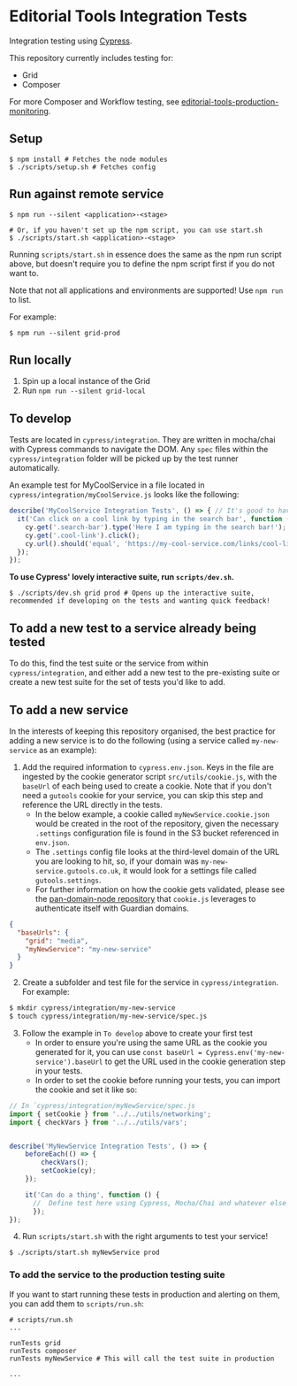 # Editorial Tools Integration Tests

Integration testing using [Cypress](https://www.cypress.io/).

This repository currently includes testing for:

  * Grid
  * Composer

For more Composer and Workflow testing, see [editorial-tools-production-monitoring](git@github.com:guardian/editorial-tools-production-monitoring.git).

## Setup

```shell script
$ npm install # Fetches the node modules
$ ./scripts/setup.sh # Fetches config
```

## Run against remote service

```shell script
$ npm run --silent <application>-<stage>

# Or, if you haven't set up the npm script, you can use start.sh
$ ./scripts/start.sh <application>-<stage>
```

Running `scripts/start.sh` in essence does the same as the npm run script above, 
but doesn't require you to define the npm script first if you do not want to.

Note that not all applications and environments are supported!  Use `npm run` to list. 

For example: 

```shell script
$ npm run --silent grid-prod
```

## Run locally

1. Spin up a local instance of the Grid
2. Run `npm run --silent grid-local`

## To develop

Tests are located in `cypress/integration`. They are written in mocha/chai with Cypress commands to navigate the DOM. 
Any `spec` files within the `cypress/integration` folder will be picked up by the test runner automatically.

An example test for MyCoolService in a file located in `cypress/integration/myCoolService.js` looks like the following:

```js
describe('MyCoolService Integration Tests', () => { // It's good to have the service name in your top describe block
  it('Can click on a cool link by typing in the search bar', function () { // Name of the test
    cy.get('.search-bar').type('Here I am typing in the search bar!');
    cy.get('.cool-link').click();
    cy.url().should('equal', 'https://my-cool-service.com/links/cool-link');
  });
});
```

**To use Cypress' lovely interactive suite, run `scripts/dev.sh`.**

```shell script
$ ./scripts/dev.sh grid prod # Opens up the interactive suite, recommended if developing on the tests and wanting quick feedback!
```

## To add a new test to a service already being tested

To do this, find the test suite or the service from within `cypress/integration`, 
and either add a new test to the pre-existing suite or create a new test suite for the set of tests you'd like to add.

## To add a new service

In the interests of keeping this repository organised, the best practice for adding a new service is to do the following (using a service called `my-new-service` as an example):

1. Add the required information to `cypress.env.json`. Keys in the file are ingested by the cookie generator script `src/utils/cookie.js`, 
with the `baseUrl` of each being used to create a cookie. 
Note that if you don't need a `gutools` cookie for your service, you can skip this step and reference the URL directly in the tests.
    - In the below example, a cookie called `myNewService.cookie.json` would be created in the root of 
the repository, given the necessary `.settings` configuration file is found in the S3 bucket referenced in `env.json`.
    - The `.settings` config file looks at the third-level domain of the URL you are looking to hit, so, if your domain was `my-new-service.gutools.co.uk`, it would look for a settings file called `gutools.settings`.
    - For further information on how the cookie gets validated, please see the [pan-domain-node repository](https://github.com/guardian/pan-domain-authentication/#to-verify-login-in-nodejs) that `cookie.js` leverages to authenticate itself with Guardian domains.
```json
{ 
  "baseUrls": { 
    "grid": "media",
    "myNewService": "my-new-service" 
  }
}
```
2. Create a subfolder and test file for the service in `cypress/integration`. For example:
```bash
$ mkdir cypress/integration/my-new-service
$ touch cypress/integration/my-new-service/spec.js
```
3. Follow the example in `To develop` above to create your first test
    - In order to ensure you're using the same URL as the cookie you generated for it, you can use `const baseUrl = Cypress.env('my-new-service').baseUrl`
    to get the URL used in the cookie generation step in your tests.
    - In order to set the cookie before running your tests, you can import the cookie and set it like so:
```js
// In `cypress/integration/myNewService/spec.js
import { setCookie } from '../../utils/networking';
import { checkVars } from '../../utils/vars';


describe('MyNewService Integration Tests', () => {
    beforeEach(() => {
        checkVars();
        setCookie(cy);
    });

    it('Can do a thing', function () {
      //  Define test here using Cypress, Mocha/Chai and whatever else you need
      });
});
```

4. Run `scripts/start.sh` with the right arguments to test your service!
```shell script
$ ./scripts/start.sh myNewService prod
```

### To add the service to the production testing suite 

If you want to start running these tests in production and alerting on them, you can add them to `scripts/run.sh`:

```shell script
# scripts/run.sh
...

runTests grid
runTests composer
runTests myNewService # This will call the test suite in production

...
```
